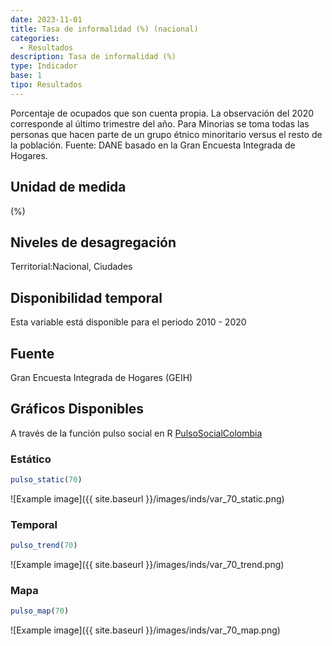 ```yaml
---
date: 2023-11-01
title: Tasa de informalidad (%) (nacional)
categories:
  - Resultados
description: Tasa de informalidad (%)
type: Indicador
base: 1
tipo: Resultados
--- 
```


Porcentaje de ocupados que son cuenta propia. La observación del 2020 corresponde al último trimestre del año. Para Minorias se toma todas las personas que hacen parte de un grupo étnico minoritario versus el resto de la población.
Fuente: DANE basado en la Gran Encuesta Integrada de Hogares.

## Unidad de medida
(%)

## Niveles de desagregación
Territorial:Nacional, Ciudades

## Disponibilidad temporal
Esta variable está disponible para el periodo 2010 - 2020

## Fuente
Gran Encuesta Integrada de Hogares (GEIH)

## Gráficos Disponibles

A través de la función pulso social en R [PulsoSocialColombia](https://github.com/pulsosocialcolombia/PulsoSocialColombia)

### Estático

``` R
pulso_static(70)
```

![Example image]({{ site.baseurl }}/images/inds/var_70_static.png)

### Temporal

``` R
pulso_trend(70)
```

![Example image]({{ site.baseurl }}/images/inds/var_70_trend.png)

### Mapa

``` R
pulso_map(70)
```

![Example image]({{ site.baseurl }}/images/inds/var_70_map.png)